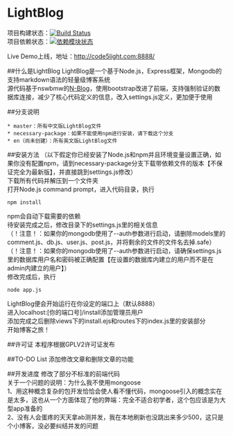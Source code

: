 LightBlog
=========
项目构建状态：[![Build Status](https://travis-ci.org/sanddudu/LightBlog.png?branch=master)](https://travis-ci.org/sanddudu/LightBlog)  
项目依赖状态：[![依赖模块状态](https://david-dm.org/sanddudu/LightBlog.png)](http://david-dm.org/sanddudu/LightBlog)

Live Demo上线，地址：http://code5light.com:8888/  

##什么是LightBlog
LightBlog是一个基于Node.js，Express框架，Mongodb的支持markdown语法的轻量级博客系统    
源代码基于nswbmw的[N-Blog](https://github.com/nswbmw/N-blog)，使用bootstrap改进了前端，支持强制验证的数据库连接，减少了核心代码定义的信息，改入settings.js定义，更加便于使用

##分支说明

    * master：所有中文版LightBlog文件  
    * necessary-package：如果不能使用npm进行安装，请下载这个分支
    * en（尚未创建）：所有英文版LightBlog文件

##安装方法
（以下假定你已经安装了Node.js和npm并且环境变量设置正确，如果你没有配置npm，请到necessary-package分支下载带依赖文件的版本【不保证完全为最新版】，并直接跳到settings.js修改）  
下载所有代码并解压到一个文件夹  
打开Node.js command prompt，进入代码目录，执行  

    npm install 

npm会自动下载需要的依赖  
待安装完成之后，修改目录下的settings.js里的相关信息  
（！注意！：如果你的mongodb使用了--auth参数进行启动，请删除models里的comment.js、db.js、user.js、post.js，并将剩余的文件的文件名去掉.safe）  
（！注意！：如果你的mongodb使用了--auth参数进行启动，请确保settings.js里的数据库用户名和密码被正确配置【在设置的数据库内建立的用户而不是在admin内建立的用户】）  
修改完成后，执行  

    node app.js

LightBlog便会开始运行在你设定的端口上（默认8888）  
进入localhost:[你的端口号]/install添加管理员用户  
添加完成之后删除views下的install.ejs和routes下的index.js里的安装部分  
开始博客之旅！

##许可证
本程序根据GPLV2许可证发布

##TO-DO List
添加修改文章和删除文章的功能

##开发进度
修改了部分不标准的前端代码  
关于一个问题的说明：为什么我不使用mongoose  
1、用这种概念复杂的包开发恰恰会使人看不懂代码，mongoose引入的概念实在是太多，这也从一个方面体现了他的弊端：完全不适合初学者，这个包应该是为大型app准备的  
2、没有人会蛋疼的天天拿ab测并发，我在本地刷新也没跳出来多少500，这只是个小博客，没必要纠结并发的问题
